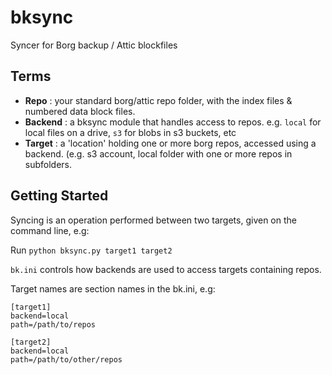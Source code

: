 # bksync
Syncer for Borg backup / Attic blockfiles

## Terms

* **Repo** : your standard borg/attic repo folder, with the index files & numbered data block files.
* **Backend** : a bksync module that handles access to repos. e.g. `local` for local files on a drive, `s3` for blobs in s3 buckets, etc
* **Target** : a 'location' holding one or more borg repos, accessed using a backend. (e.g. s3 account, local folder with one or more repos in subfolders.

## Getting Started

Syncing is an operation performed between two targets, given on the command line, e.g:

Run `python bksync.py target1 target2` 

`bk.ini` controls how backends are used to access targets containing repos. 

Target names are section names in the bk.ini, e.g:

```
[target1]
backend=local
path=/path/to/repos

[target2]
backend=local
path=/path/to/other/repos
```





